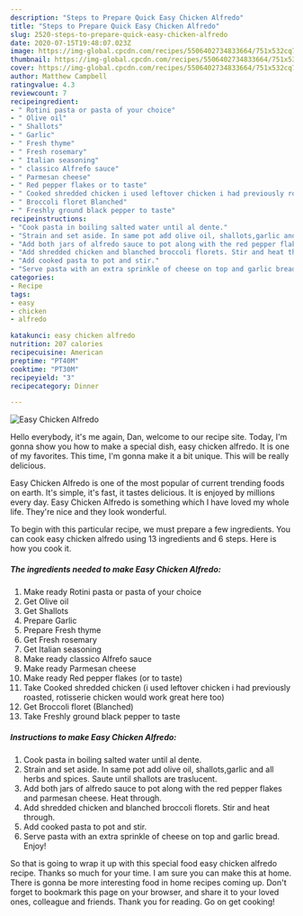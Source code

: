 ```yaml
---
description: "Steps to Prepare Quick Easy Chicken Alfredo"
title: "Steps to Prepare Quick Easy Chicken Alfredo"
slug: 2520-steps-to-prepare-quick-easy-chicken-alfredo
date: 2020-07-15T19:48:07.023Z
image: https://img-global.cpcdn.com/recipes/5506402734833664/751x532cq70/easy-chicken-alfredo-recipe-main-photo.jpg
thumbnail: https://img-global.cpcdn.com/recipes/5506402734833664/751x532cq70/easy-chicken-alfredo-recipe-main-photo.jpg
cover: https://img-global.cpcdn.com/recipes/5506402734833664/751x532cq70/easy-chicken-alfredo-recipe-main-photo.jpg
author: Matthew Campbell
ratingvalue: 4.3
reviewcount: 7
recipeingredient:
- " Rotini pasta or pasta of your choice"
- " Olive oil"
- " Shallots"
- " Garlic"
- " Fresh thyme"
- " Fresh rosemary"
- " Italian seasoning"
- " classico Alfrefo sauce"
- " Parmesan cheese"
- " Red pepper flakes or to taste"
- " Cooked shredded chicken i used leftover chicken i had previously roasted rotisserie chicken would work great here too"
- " Broccoli floret Blanched"
- " Freshly ground black pepper to taste"
recipeinstructions:
- "Cook pasta in boiling salted water until al dente."
- "Strain and set aside. In same pot add olive oil, shallots,garlic and all herbs and spices. Saute until shallots are traslucent."
- "Add both jars of alfredo sauce to pot along with the red pepper flakes and parmesan cheese. Heat through."
- "Add shredded chicken and blanched broccoli florets. Stir and heat through."
- "Add cooked pasta to pot and stir."
- "Serve pasta with an extra sprinkle of cheese on top and garlic bread. Enjoy!"
categories:
- Recipe
tags:
- easy
- chicken
- alfredo

katakunci: easy chicken alfredo 
nutrition: 207 calories
recipecuisine: American
preptime: "PT40M"
cooktime: "PT30M"
recipeyield: "3"
recipecategory: Dinner

---
```



![Easy Chicken Alfredo](https://img-global.cpcdn.com/recipes/5506402734833664/751x532cq70/easy-chicken-alfredo-recipe-main-photo.jpg)

Hello everybody, it's me again, Dan, welcome to our recipe site. Today, I'm gonna show you how to make a special dish, easy chicken alfredo. It is one of my favorites. This time, I'm gonna make it a bit unique. This will be really delicious.

Easy Chicken Alfredo is one of the most popular of current trending foods on earth. It's simple, it's fast, it tastes delicious. It is enjoyed by millions every day. Easy Chicken Alfredo is something which I have loved my whole life. They're nice and they look wonderful.




To begin with this particular recipe, we must prepare a few ingredients. You can cook easy chicken alfredo using 13 ingredients and 6 steps. Here is how you cook it.

<!--inarticleads1-->

##### The ingredients needed to make Easy Chicken Alfredo:

1. Make ready  Rotini pasta or pasta of your choice
1. Get  Olive oil
1. Get  Shallots
1. Prepare  Garlic
1. Prepare  Fresh thyme
1. Get  Fresh rosemary
1. Get  Italian seasoning
1. Make ready  classico Alfrefo sauce
1. Make ready  Parmesan cheese
1. Make ready  Red pepper flakes (or to taste)
1. Take  Cooked shredded chicken (i used leftover chicken i had previously roasted, rotisserie chicken would work great here too)
1. Get  Broccoli floret (Blanched)
1. Take  Freshly ground black pepper to taste




<!--inarticleads2-->

##### Instructions to make Easy Chicken Alfredo:

1. Cook pasta in boiling salted water until al dente.
1. Strain and set aside. In same pot add olive oil, shallots,garlic and all herbs and spices. Saute until shallots are traslucent.
1. Add both jars of alfredo sauce to pot along with the red pepper flakes and parmesan cheese. Heat through.
1. Add shredded chicken and blanched broccoli florets. Stir and heat through.
1. Add cooked pasta to pot and stir.
1. Serve pasta with an extra sprinkle of cheese on top and garlic bread. Enjoy!




So that is going to wrap it up with this special food easy chicken alfredo recipe. Thanks so much for your time. I am sure you can make this at home. There is gonna be more interesting food in home recipes coming up. Don't forget to bookmark this page on your browser, and share it to your loved ones, colleague and friends. Thank you for reading. Go on get cooking!
